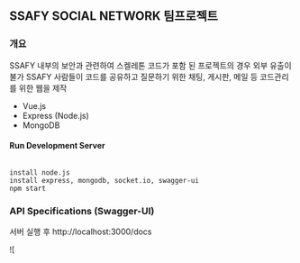 ## SSAFY SOCIAL NETWORK 팀프로젝트

### 개요

SSAFY 내부의 보안과 관련하여 스켈레톤 코드가 포함 된 프로젝트의 경우 외부 유출이 불가
SSAFY 사람들이 코드를 공유하고 질문하기 위한 채팅, 게시판, 메일 등 코드관리를 위한 웹을 제작

- Vue.js
- Express (Node.js)
- MongoDB


#### Run Development Server
```

install node.js 
install express, mongodb, socket.io, swagger-ui
npm start

```

### API Specifications (Swagger-UI)

서버 실행 후
http://localhost:3000/docs

![
